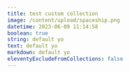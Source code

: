 ```yaml
---
title: test custom collection
image: /content/upload/spaceship.png
datetime: 2023-06-09 11:14:58
boolean: true
string: default yo
text: default yo
markdown: default yo
eleventyExcludeFromCollections: false
---
```

